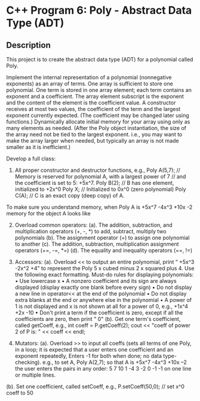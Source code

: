 <h1>C++ Program 6: Poly - Abstract Data Type (ADT) </h1>
<h2>Description</h2>
<p>This project is to create the abstract data type (ADT) for a polynomial called Poly.</p>

<p>Implement the internal representation of a polynomial (nonnegative exponents) as an array of terms. One array is sufficient to store one polynomial. One term is stored in one array element; each term contains an exponent and a coefficient. The array element subscript is the exponent and the content of the element is the coefficient value. A constructor receives at most two values, the coefficient of the term and the largest exponent currently expected. (The coefficient may be changed later using functions.) Dynamically allocate initial memory for your array using only as many elements as needed. (After the Poly object instantiation, the size of the array need not be tied to the largest exponent. i.e., you may want to make the array larger when needed, but typically an array is not made smaller as it is inefficient.)
</p>

Develop a full class:
1. All proper constructor and destructor functions, e.g.,
Poly A(5,7); 	// Memory is reserved for polynomial A, with a largest power of 7  // and the coefficient is set to 5: +5x^7. 
Poly B(2); 	        // B has one element, initialized to +2x^0
Poly X;                      // Initialized to 0x^0 (zero polynomial)
Poly C(A);                 // C is an exact copy (deep copy) of A.

To make sure you understand memory, when Poly A is +5x^7 -4x^3 +10x -2 memory for the object A looks like
 

2. Overload common operators:
(a). The addition, subtraction, and multiplication operators (+, -, *) to add, subtract, multiply two polynomials
(b). The assignment operator (=) to assign one polynomial to another
(c). The addition, subtraction, multiplication assignment operators (+=, -=, *=)
(d). The equality and inequality operators (==, !=)

3. Accessors:
(a). Overload << to output an entire polynomial, print “ +5x^3 -2x^2 +4” to represent the Poly
5 x cubed minus 2 x squared plus 4. Use the following exact formatting. Must-do rules for displaying polynomials:
•	Use lowercase x
•	A nonzero coefficient and its sign are always displayed (display exactly one blank before every sign)
•	Do not display a new line in operator<< at the end of the polynomial
•	Do not display extra blanks at the end or anywhere else in the polynomial
•	A power of 1 is not displayed and x is not shown at all for a power of 0, e.g., +1x^4 +2x -10
•	Don't print a term if the coefficient is zero, except if all the coefficients are zero, then print " 0"
(b). Get one term's coefficient, called getCoeff, e.g.,
int coeff = P.getCoeff(2);
cout << "coeff of power 2 of P is: " << coeff << endl;

4. Mutators:
(a). Overload >> to input all coeffs (sets all terms of one Poly, in a loop; it is expected that a user enters one coefficient and an exponent repeatedly, Enters -1 for both when done; no data type-checking). e.g., 
to set A, Poly A(2,7); so that A is +5x^7 -4x^3 +10x –2
the user enters the pairs in any order: 5 7 10 1 -4 3 -2 0 -1 -1 on one line or multiple lines.

(b). Set one coefficient, called setCoeff, e.g., 
P.setCoeff(50,0); // set x^0 coeff to 50
